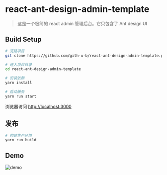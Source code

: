 # react-ant-design-admin-template

> 这是一个极简的 react admin 管理后台。它只包含了 Ant design UI

## Build Setup

```bash
# 克隆项目
git clone https://github.com/gith-u-b/react-ant-design-admin-template.git

# 进入项目目录
cd react-ant-design-admin-template

# 安装依赖
yarn install

# 启动服务
yarn run start
```

浏览器访问 [http://localhost:3000](http://localhost:3000)

## 发布

```bash
# 构建生产环境
yarn run build
```
## Demo

![demo](https://github.com/gith-u-b/resource_share/blob/master/demo.gif)

